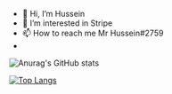 - 👋 Hi, I’m Hussein
- 👀 I’m interested in Stripe
- 📫 How to reach me Mr Hussein#2759
- 
![Anurag's GitHub stats](https://github-readme-stats.vercel.app/api?username=HusseinGL&show_icons=true&theme=radical)

[![Top Langs](https://github-readme-stats.vercel.app/api/top-langs/?username=HusseinGL&layout=compact)](https://github.com/anuraghazra/github-readme-stats)

